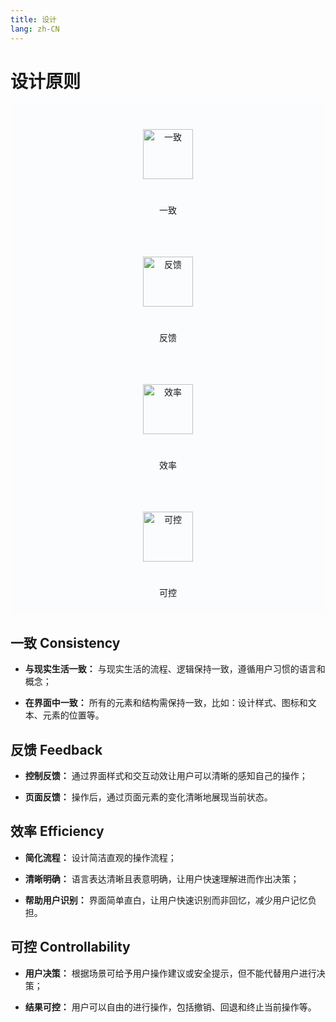 ```yaml
---
title: 设计
lang: zh-CN
---
```


<style scoped lang="scss">

.guide__design {
  margin-top: 1rem;
}

.el-col {
  padding: 0 7px;
}
.card {
  background: #fbfcfd;
  height: 204px;
  text-align: center;

  img {
    margin: 40px auto 25px;
    width: 5rem;
    height: 5rem;
  }
}

@media screen and (max-width: 767px) {
  .el-col {
    padding-bottom: 8px;
  }
}
</style>

# 设计原则

<div class="guide__design">
  <div class="el-row cards" style="margin-left: -7px; margin-right: -7px;">
    <div class="el-col el-col-24 el-col-xs-12 el-col-sm-6 is-guttered">
      <div class="card">
        <img src="/images/consistency.png" alt="一致">
        <p>一致</p>
      </div>
    </div>
    <div class="el-col el-col-24 el-col-xs-12 el-col-sm-6 is-guttered">
      <div class="card">
        <img src="/images/feedback.png" alt="反馈">
        <p>反馈</p>
      </div>
    </div>
    <div class="el-col el-col-24 el-col-xs-12 el-col-sm-6 is-guttered">
      <div class="card">
        <img src="/images/efficiency.png" alt="效率">
        <p>效率</p>
      </div>
    </div>
    <div class="el-col el-col-24 el-col-xs-12 el-col-sm-6 is-guttered">
      <div class="card">
        <img src="/images/controllability.png" alt="可控">
        <p>可控</p>
      </div>
    </div>
  </div>
</div>

## 一致 Consistency

- **与现实生活一致：** 与现实生活的流程、逻辑保持一致，遵循用户习惯的语言和概念；

- **在界面中一致：** 所有的元素和结构需保持一致，比如：设计样式、图标和文本、元素的位置等。

## 反馈 Feedback

- **控制反馈：** 通过界面样式和交互动效让用户可以清晰的感知自己的操作；

- **页面反馈：** 操作后，通过页面元素的变化清晰地展现当前状态。

## 效率 Efficiency

- **简化流程：** 设计简洁直观的操作流程；

- **清晰明确：** 语言表达清晰且表意明确，让用户快速理解进而作出决策；

- **帮助用户识别：** 界面简单直白，让用户快速识别而非回忆，减少用户记忆负担。

## 可控 Controllability

- **用户决策：** 根据场景可给予用户操作建议或安全提示，但不能代替用户进行决策；

- **结果可控：** 用户可以自由的进行操作，包括撤销、回退和终止当前操作等。

